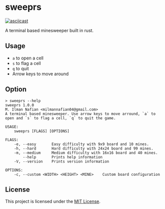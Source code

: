 # sweeprs

[![asciicast](https://asciinema.org/a/388134.svg)](https://asciinema.org/a/388134)

A terminal based minesweeper built in rust.

## Usage

- `a` to open a cell
- `s` to flag a cell
- `q` to quit
- Arrow keys to move around

## Option

```
> sweeprs --help
sweeprs 1.0.0
M. Ilman Nafian <milmannafian04@gmail.com>
A terminal based minesweeper. Use arrow keys to move arround, `a` to open and `s` to flag a cell, `q` to quit the game.

USAGE:
    sweeprs [FLAGS] [OPTIONS]

FLAGS:
    -e, --easy       Easy difficulty with 9x9 board and 10 mines.
    -h, --hard       Hard difficulty with 24x24 board and 99 mines.
    -m, --medium     Medium difficulty with 16x16 board and 40 mines.
        --help       Prints help information
    -V, --version    Prints version information

OPTIONS:
    -c, --custom <WIDTH> <HEIGHT> <MINE>    Custom board configuration

```

## License

This project is licensed under the [MIT License](./LICENSE).
